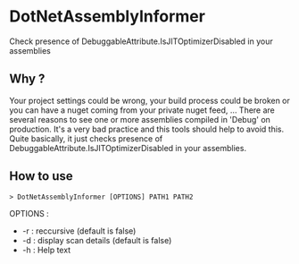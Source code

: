 # DotNetAssemblyInformer
Check presence of DebuggableAttribute.IsJITOptimizerDisabled in your assemblies

Why ?
-------------
Your project settings could be wrong, your build process could be broken or you can have a nuget coming from your private nuget feed, ... There are several reasons to see one or more assemblies compiled in 'Debug' on production. It's a very bad practice and this tools should help to avoid this. Quite basically, it just checks presence of DebuggableAttribute.IsJITOptimizerDisabled in your assemblies.

How to use
-----------
`
	> DotNetAssemblyInformer [OPTIONS] PATH1 PATH2 
`

OPTIONS :
- -r : reccursive (default is false)
- -d : display scan details (default is false)
- -h : Help text
